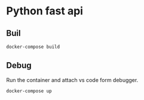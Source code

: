 # Python fast api

## Buil
```sh
docker-compose build
```

## Debug
Run the container and attach vs code form debugger.
```sh
docker-compose up
```